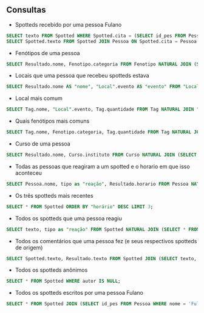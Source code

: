 ## Consultas

- Spotteds recebido por uma pessoa Fulano
``` sql
SELECT texto FROM Spotted WHERE Spotted.cita = (SELECT id_pes FROM Pessoa WHERE nome = 'Fulano');
SELECT Spotted.texto FROM Spotted JOIN Pessoa ON Spotted.cita = Pessoa.id_pes AND Pessoa.nome = 'Fulano';
```

- Fenótipos de uma pessoa
``` sql
SELECT Resultado.nome, Fenotipo.categoria FROM Fenotipo NATURAL JOIN (SELECT * FROM Tag NATURAL JOIN (SELECT Descrita.id_tag FROM Descrita NATURAL JOIN (SELECT * FROM Pessoa WHERE Pessoa.nome = 'Fulano'))) AS Resultado;
```

- Locais que uma pessoa que recebeu spotteds estava    
``` sql
SELECT Resultado.nome AS "nome", "Local".evento AS "evento" FROM "Local" NATURAL JOIN (SELECT * FROM Tag NATURAL JOIN (SELECT Descrita.id_tag FROM Descrita NATURAL JOIN (SELECT * FROM Pessoa WHERE Pessoa.nome = 'Fulano'))) AS Resultado;
```

- Local mais comum
``` sql
SELECT Tag.nome, "Local".evento, Tag.quantidade FROM Tag NATURAL JOIN "Local" ORDER BY Tag.quantidade DESC LIMIT 1;
```

- Quais fenótipos mais comuns
``` sql
SELECT Tag.nome, Fenotipo.categoria, Tag.quantidade FROM Tag NATURAL JOIN Fenotipo ORDER BY Tag.quantidade DESC;
```

- Curso de uma pessoa
``` sql
SELECT Resultado.nome, Curso.instituto FROM Curso NATURAL JOIN (SELECT * FROM Tag NATURAL JOIN (SELECT Descrita.id_tag FROM Descrita NATURAL JOIN (SELECT * FROM Pessoa WHERE nome = 'Fulano'))) AS Resultado;
```

- Todas as pessoas que reagiram a um spotted e o horario em que isso aconteceu
``` sql
SELECT Pessoa.nome, tipo as "reação", Resultado.horario FROM Pessoa NATURAL JOIN (SELECT * FROM Reage NATURAL JOIN (SELECT * FROM Spotted WHERE id_spot = <id>)) AS Resultado;
```

- Os três spotteds mais recentes
``` sql
SELECT * FROM Spotted ORDER BY "horário" DESC LIMIT 3;
```

- Todos os spotteds que uma pessoa reagiu
``` sql
SELECT texto, tipo as "reação" FROM Spotted NATURAL JOIN (SELECT * FROM Reage NATURAL JOIN (SELECT * FROM Pessoa WHERE nome = "Fulano"));
```

- Todos os comentários que uma pessoa fez (e seus respectivos spotteds de origem)
``` sql
SELECT Spotted.texto, Resultado.texto FROM Spotted JOIN (SELECT texto, id_spot FROM Comentario JOIN (SELECT * FROM Pessoa WHERE Pessoa.nome = 'Italove') ON id_pes = autor) AS Resultado ON Resultado.id_spot = Spotted.id_spot;
```

- Todos os spotteds anônimos
``` sql
SELECT * FROM Spotted WHERE autor IS NULL;
```

- Todos os spotteds escritos por uma pessoa Fulano
``` sql
SELECT * FROM Spotted JOIN (SELECT id_pes FROM Pessoa WHERE nome = 'Fulano') ON id_pes = autor;
```
